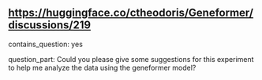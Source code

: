 ## https://huggingface.co/ctheodoris/Geneformer/discussions/219

contains_question: yes

question_part: Could you please give some suggestions for this experiment to help me analyze the data using the geneformer model?